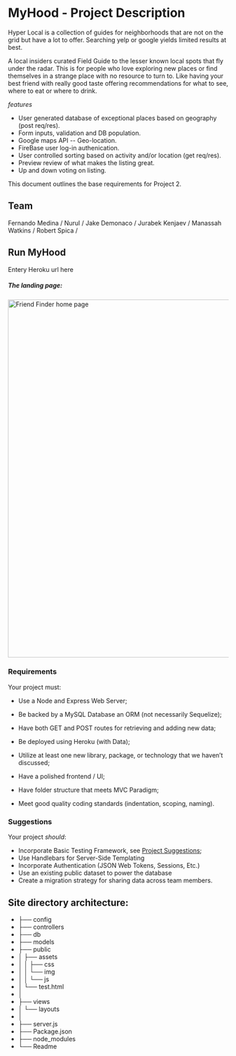 # MyHood - Project Description

Hyper Local is a collection of guides for neighborhoods that are not on the grid but have a lot to offer. Searching yelp or google yields limited results at best.

A local insiders curated Field Guide to the lesser known local spots that fly under the radar. This is for people who love exploring new places or find themselves in a strange place with no resource to turn to. Like having your best friend with really good taste offering recommendations for what to see, where to eat or where to drink.

*features*
* User generated database of exceptional places based on geography (post req/res).
* Form inputs, validation and DB population.
* Google maps API -- Geo-location.
* FireBase user log-in authenication.
* User controlled sorting based on activity and/or location (get req/res).
* Preview review of what makes the listing great.
* Up and down voting on listing.

This document outlines the base requirements for Project 2.


## Team
Fernando Medina /
Nurul /
Jake Demonaco /
Jurabek Kenjaev /
Manassah Watkins /
Robert Spica /


## Run MyHood

Entery Heroku url here


##### The landing page:

<img width="815" alt="Friend Finder home page" src="xxx">


### Requirements

Your project must:

* Use a Node and Express Web Server;

* Be backed by a MySQL Database an ORM (not necessarily Sequelize);

* Have both GET and POST routes for retrieving and adding new data;

* Be deployed using Heroku (with Data);

* Utilize at least one new library, package, or technology that we haven’t discussed;

* Have a polished frontend / UI;

* Have folder structure that meets MVC Paradigm;

* Meet good quality coding standards (indentation, scoping, naming).


### Suggestions
Your project _should_:
* Incorporate Basic Testing Framework, see [Project Suggestions](../Suggestions/README.md);
* Use Handlebars for Server-Side Templating
* Incorporate Authentication (JSON Web Tokens, Sessions, Etc.)
* Use an existing public dataset to power the database
* Create a migration strategy for sharing data across team members.


## Site directory architecture:

* ├── config
* ├── controllers
* ├── db
* ├── models
* ├── public
* │   ├── assets
* │   │   ├── css
* │   │   └── img
* │   │   └── js
* │   └── test.html
* │
* ├── views
* │   └── layouts
* │
* ├── server.js
* ├── Package.json
* ├── node_modules
* └── Readme



